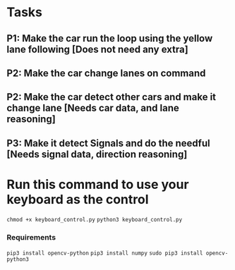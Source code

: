 # Tasks
## P1: Make the car run the loop using the yellow lane following [Does not need any extra]
## P2: Make the car change lanes on command
## P2: Make the car detect other cars and make it change lane [Needs car data, and lane reasoning]
## P3: Make it detect Signals and do the needful [Needs signal data, direction reasoning]

# Run this command to use your keyboard as the control
```chmod +x keyboard_control.py```
```python3 keyboard_control.py```


### Requirements
```pip3 install opencv-python```
```pip3 install numpy```
```sudo pip3 install opencv-python3```